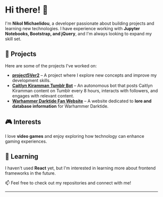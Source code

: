 # Hi there! 👋  

I'm **Nikol Michaelidou**, a developer passionate about building projects and learning new technologies. I have experience working with **Jupyter Notebooks, Bootstrap, and jQuery**, and I'm always looking to expand my skill set.  

## 🚀 Projects  

Here are some of the projects I've worked on:  

- [**project5Ver2**](https://github.com/nikolmichaelidou/project5Ver2) – A project where I explore new concepts and improve my development skills.  
- [**Caitlyn Kiramman Tumblr Bot**](https://github.com/nikolmichaelidou/TumblrBot_Caitlyn) – An autonomous bot that posts Caitlyn Kiramman content on Tumblr every 8 hours, interacts with followers, and engages with relevant content.  
- [**Warhammer Darktide Fan Website**](https://github.com/nikolmichaelidou/Warhammer-40K-Psykers-Compendium) – A website dedicated to **lore and database information** for Warhammer Darktide.  

## 🎮 Interests  

I love **video games** and enjoy exploring how technology can enhance gaming experiences.  

## 🌱 Learning  

I haven't used **React** yet, but I'm interested in learning more about frontend frameworks in the future.  

📫 Feel free to check out my repositories and connect with me!  

---
